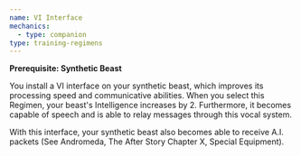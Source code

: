 ```yaml
---
name: VI Interface
mechanics:
  - type: companion
type: training-regimens
---
```

__Prerequisite: Synthetic Beast__

You install a VI interface on your synthetic beast, which improves its processing speed and communicative abilities.
When you select this Regimen, your beast's Intelligence increases by 2. Furthermore, it becomes capable of speech
and is able to relay messages through this vocal system.

With this interface, your synthetic beast also becomes able to receive A.I. packets (See Andromeda, The After Story Chapter X, Special Equipment).
